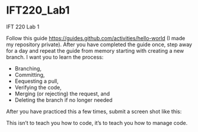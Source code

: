# IFT220_Lab1

IFT 220 Lab 1
 
Follow this guide https://guides.github.com/activities/hello-world (I made my repository private).  After you have completed the guide once, step away for a day and repeat the guide from memory starting with creating a new branch.  I want you to learn the process:
* Branching, 
* Committing, 
* Eequesting a pull, 
* Verifying the code, 
* Merging (or rejecting) the request, and 
* Deleting the branch if no longer needed

After you have practiced this a few times, submit a screen shot like this:
 

This isn’t to teach you how to code, it’s to teach you how to manage code.

